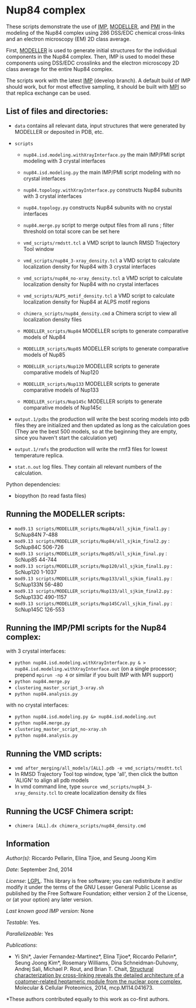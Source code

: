 # Nup84 complex

These scripts demonstrate the use of [IMP](http://salilab.org/imp), [MODELLER](http://salilab.org/modeller), and [PMI](https://github.com/salilab/pmi) in the modeling of the Nup84 complex using 286 DSS/EDC chemical cross-links and an electron microscopy (EM) 2D class average.

First, [MODELLER](http://salilab.org/modeller) is used to generate
initial structures for the individual components in the Nup84 complex. Then, IMP
is used to model these components using DSS/EDC crosslinks and the electron microscopy 2D class average for the entire Nup84 complex.

The scripts work with the latest [IMP](http://salilab.org/imp) (develop branch).
A default build of IMP should work, but for most effective sampling, it should
be built with [MPI](http://integrativemodeling.org/nightly/doc/html/namespaceIMP_1_1mpi.html) so that replica exchange can be used.

## List of files and directories:

- `data`		                         contains all relevant data, input structures that were generated by MODELLER or deposited in PDB, etc.

- `scripts`
  - `nup84.isd.modeling.withXrayInterface.py`  the main IMP/PMI script modeling with 3 crystal interfaces
  - `nup84.isd.modeling.py`                    the main IMP/PMI script modeling with no crystal interfaces

  - `nup84.topology.withXrayInterface.py`      constructs Nup84 subunits with 3 crystal interfaces
  - `nup84.topology.py`                        constructs Nup84 subunits with no crystal interfaces

  - `nup84.merge.py`                           script to merge output files from all runs ; filter threshold on total score can be set here
 
  - `vmd_scripts/rmdstt.tcl`                   a VMD script to launch RMSD Trajectory Tool window 
  - `vmd_scripts/nup84_3-xray_density.tcl`     a VMD script to calculate localization density for Nup84 with 3 crystal interfaces
  - `vmd_scripts/nup84_no-xray_density.tcl`    a VMD script to calculate localization density for Nup84 with no crystal interfaces
  - `vmd_scripts/ALPS_motif_density.tcl`       a VMD script to calculate localization density for Nup84 at ALPS motif regions 

  - `chimera_scripts/nup84_density.cmd`        a Chimera script to view all localization density files 

  - `MODELLER_scripts/Nup84` MODELLER scripts to generate comparative models of Nup84

  - `MODELLER_scripts/Nup85` MODELLER scripts to generate comparative models of Nup85

  - `MODELLER_scripts/Nup120` MODELLER scripts to generate comparative models of Nup120

  - `MODELLER_scripts/Nup133` MODELLER scripts to generate comparative models of Nup133

  - `MODELLER_scripts/Nup145c` MODELLER scripts to generate comparative models of Nup145c

- `output.1/pdbs`    the production will write the best scoring models into pdb files they are initialized and then updated as long as the calculation goes
                 (They are the best 500 models, so at the beginning they are empty, since you haven't start the calculation yet)
- `output.1/rmfs`    the production will write the rmf3 files for lowest temperature replica.
- `stat.n.out`	 log files. They contain all relevant numbers of the calculation.

Python dependencies:
- biopython 		(to read fasta files)

## Running the MODELLER scripts:
- `mod9.13 scripts/MODELLER_scripts/Nup84/all_sjkim_final1.py` : ScNup84N 7-488
- `mod9.13 scripts/MODELLER_scripts/Nup84/all_sjkim_final2.py` : ScNup84C 506-726
- `mod9.13 scripts/MODELLER_scripts/Nup85/all_sjkim_final.py` : ScNup85 44-744
- `mod9.13 scripts/MODELLER_scripts/Nup120/all_sjkim_final1.py` : ScNup120 1-1037
- `mod9.13 scripts/MODELLER_scripts/Nup133/all_sjkim_final1.py` : ScNup133N 56-480
- `mod9.13 scripts/MODELLER_scripts/Nup133/all_sjkim_final2.py` : ScNup133C 490-1157
- `mod9.13 scripts/MODELLER_scripts/Nup145C/all_sjkim_final.py` : ScNup145C 126-553

## Running the IMP/PMI scripts for the Nup84 complex:
with 3 crystal interfaces:
- `python nup84.isd.modeling.withXrayInterface.py & > nup84.isd.modeling.withXrayInterface.out` (on a single processor; prepend `mpirun -np 4` or similar if you built IMP with MPI support)
- `python nup84.merge.py`
- `clustering_master_script_3-xray.sh`
- `python nup84.analysis.py`

with no crystal interfaces:
- `python nup84.isd.modeling.py &> nup84.isd.modeling.out`
- `python nup84.merge.py`
- `clustering_master_script_no-xray.sh`
- `python nup84.analysis.py`

## Running the VMD scripts:
- `vmd after_merging/all_models/[ALL].pdb -e vmd_scripts/rmsdtt.tcl` 
- In RMSD Trajectory Tool top window, type 'all', then click the button 'ALIGN' to align all pdb models
- In vmd command line, type `source vmd_scripts/nup84_3-xray_density.tcl` to create localization density dx files

## Running the UCSF Chimera script:
- `chimera [ALL].dx chimera_scripts/nup84_density.cmd` 

## Information

_Author(s)_: Riccardo Pellarin, Elina Tjioe, and Seung Joong Kim

_Date_: September 2nd, 2014

_License_: [LGPL](http://www.gnu.org/licenses/old-licenses/lgpl-2.1.html).
This library is free software; you can redistribute it and/or
modify it under the terms of the GNU Lesser General Public
License as published by the Free Software Foundation; either
version 2 of the License, or (at your option) any later version.

_Last known good IMP version_: None

_Testable_: Yes.

_Parallelizeable_: Yes

_Publications_:
 - Yi Shi\*, Javier Fernandez-Martinez\*, Elina Tjioe\*, Riccardo Pellarin\*, Seung Joong Kim\*, Rosemary Williams, Dina Schneidman-Duhovny, Andrej Sali, Michael P. Rout, and Brian T. Chait, [Structural characterization by cross-linking reveals the detailed architecture of a coatomer-related heptameric module from the nuclear pore complex](http://mcponline.org/content/early/2014/08/26/mcp.M114.041673), Molecular & Cellular Proteomics, 2014, mcp.M114.041673.

 \*These authors contributed equally to this work as co-first authors.
